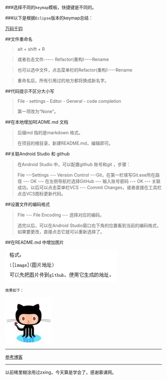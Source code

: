 ###选择不同的`keymap`模板，快捷键是不同的。

###以下是根据`Eclipse`版本的keymap总结：

<a href="http://guoxingnan.cc" title="我的博客" target="_blank">万码千钧</a>

##文件重命名



> alt + shift + R

> 或者右击文件----- Refactor(重构)----Rename

> 也可以选中文件，点击菜单栏的Refactor(重构)----Rename

> 重命名后，所有引用过的地方都将换成新名字。





##代码提示不区分大小写

>File - settings - Editor - General - code completion
>
>第一项改为“None”。


##在本地增加README.md 文档

>后缀md 指的是markdown 格式。
>
>在项目的根目录，新建README.md，编辑即可。

##关联Android Studio 和 github
>在Android Studio 中，可以配置github 账号和git ，步骤：
>
>File ---Settings ---  Version Control ---Git，在第一栏填写Git.exe所在路径 --- OK --- 在左侧导航栏选择GitHub --- 输入账号密码 --- OK --- 关联成功，以后可以点击菜单栏VCS --- Commit Changes，或者直接在工具栏点击VCS图标更新代码。

##设置文件的编码格式
>File --- File Encoding --- 选择对应的编码。
>
>选完以后，可以在Android Studio窗口右下角的位置看到当前的编码格式，如果要更改，直接点击它就可以重新选择了。

##在README.md 中增加图片

![image](https://github.com/mixinan/QRCode/blob/master/picture/addPictureToReadme.png)

`效果如下：`

![image](https://github.com/mixinan/QRCode/blob/master/picture/github.png)


----------

<a href="http://blog.csdn.net/u010156024/article/details/49126943" title="20160410读到" target="_blank">参考博客</a>

----------

以前稀里糊涂用过zxing，今天算是学会了，感谢慕课网。
